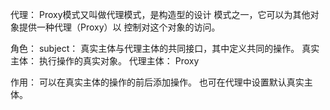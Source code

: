 代理：
Proxy模式又叫做代理模式，是构造型的设计
模式之一，它可以为其他对象提供一种代理（Proxy）以
控制对这个对象的访问。

角色：
subject：  真实主体与代理主体的共同接口，其中定义共同的操作。
真实主体：  执行操作的真实对象。
代理主体：   Proxy

作用：  可以在真实主体的操作的前后添加操作。
也可在代理中设置默认真实主体。